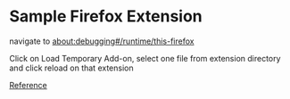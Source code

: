 # Sample Firefox Extension


navigate to [about:debugging#/runtime/this-firefox](about:debugging#/runtime/this-firefox)

Click on Load Temporary Add-on, select one file from extension directory and click reload on that extension

[Reference](https://developer.mozilla.org/en-US/docs/Mozilla/Add-ons/WebExtensions/Your_first_WebExtension)
